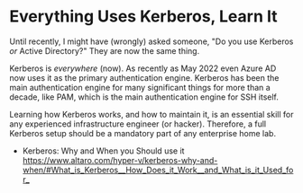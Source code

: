 # Everything Uses Kerberos, Learn It

Until recently, I might have (wrongly) asked someone, "Do you use Kerberos *or*
Active Directory?" They are now the same thing.

Kerberos is *everywhere* (now). As recently as May 2022 even Azure AD
now uses it as the primary authentication engine. Kerberos has been the
main authentication engine for many significant things for more than a
decade, like PAM, which is the main authentication engine for SSH
itself.

Learning how Kerberos works, and how to maintain it, is an essential
skill for any experienced infrastructure engineer (or hacker).
Therefore, a full Kerberos setup should be a mandatory part of any
enterprise home lab.

* Kerberos: Why and When you Should use it  
  <https://www.altaro.com/hyper-v/kerberos-why-and-when/#What_is_Kerberos__How_Does_it_Work__and_What_is_it_Used_for_>

